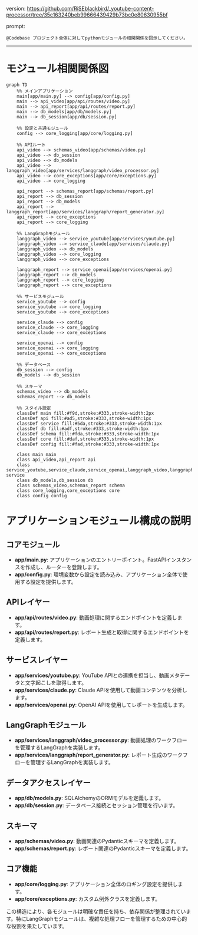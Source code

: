 version:
https://github.com/RiSEblackbird/_youtube-content-processor/tree/35c163240beb99666439429b73bc0e80630955bf

prompt:
```
@Codebase プロジェクト全体に対してpythonモジュールの相関関係を図示してください。
```

---

# モジュール相関関係図

```mermaid
graph TD
    %% メインアプリケーション
    main[app/main.py] --> config[app/config.py]
    main --> api_video[app/api/routes/video.py]
    main --> api_report[app/api/routes/report.py]
    main --> db_models[app/db/models.py]
    main --> db_session[app/db/session.py]
    
    %% 設定と共通モジュール
    config --> core_logging[app/core/logging.py]
    
    %% APIルート
    api_video --> schemas_video[app/schemas/video.py]
    api_video --> db_session
    api_video --> db_models
    api_video --> langgraph_video[app/services/langgraph/video_processor.py]
    api_video --> core_exceptions[app/core/exceptions.py]
    api_video --> core_logging
    
    api_report --> schemas_report[app/schemas/report.py]
    api_report --> db_session
    api_report --> db_models
    api_report --> langgraph_report[app/services/langgraph/report_generator.py]
    api_report --> core_exceptions
    api_report --> core_logging
    
    %% LangGraphモジュール
    langgraph_video --> service_youtube[app/services/youtube.py]
    langgraph_video --> service_claude[app/services/claude.py]
    langgraph_video --> db_models
    langgraph_video --> core_logging
    langgraph_video --> core_exceptions
    
    langgraph_report --> service_openai[app/services/openai.py]
    langgraph_report --> db_models
    langgraph_report --> core_logging
    langgraph_report --> core_exceptions
    
    %% サービスモジュール
    service_youtube --> config
    service_youtube --> core_logging
    service_youtube --> core_exceptions
    
    service_claude --> config
    service_claude --> core_logging
    service_claude --> core_exceptions
    
    service_openai --> config
    service_openai --> core_logging
    service_openai --> core_exceptions
    
    %% データベース
    db_session --> config
    db_models --> db_session
    
    %% スキーマ
    schemas_video --> db_models
    schemas_report --> db_models
    
    %% スタイル設定
    classDef main fill:#f9d,stroke:#333,stroke-width:2px
    classDef api fill:#ad5,stroke:#333,stroke-width:1px
    classDef service fill:#5da,stroke:#333,stroke-width:1px
    classDef db fill:#adf,stroke:#333,stroke-width:1px
    classDef schema fill:#fda,stroke:#333,stroke-width:1px
    classDef core fill:#daf,stroke:#333,stroke-width:1px
    classDef config fill:#fad,stroke:#333,stroke-width:1px
    
    class main main
    class api_video,api_report api
    class service_youtube,service_claude,service_openai,langgraph_video,langgraph_report service
    class db_models,db_session db
    class schemas_video,schemas_report schema
    class core_logging,core_exceptions core
    class config config
```

# アプリケーションモジュール構成の説明

## コアモジュール
- **app/main.py**: アプリケーションのエントリーポイント。FastAPIインスタンスを作成し、ルーターを登録します。
- **app/config.py**: 環境変数から設定を読み込み、アプリケーション全体で使用する設定を提供します。

## APIレイヤー
- **app/api/routes/video.py**: 動画処理に関するエンドポイントを定義します。
- **app/api/routes/report.py**: レポート生成と取得に関するエンドポイントを定義します。

## サービスレイヤー
- **app/services/youtube.py**: YouTube APIとの連携を担当し、動画メタデータと文字起こしを取得します。
- **app/services/claude.py**: Claude APIを使用して動画コンテンツを分析します。
- **app/services/openai.py**: OpenAI APIを使用してレポートを生成します。

## LangGraphモジュール
- **app/services/langgraph/video_processor.py**: 動画処理のワークフローを管理するLangGraphを実装します。
- **app/services/langgraph/report_generator.py**: レポート生成のワークフローを管理するLangGraphを実装します。

## データアクセスレイヤー
- **app/db/models.py**: SQLAlchemyのORMモデルを定義します。
- **app/db/session.py**: データベース接続とセッション管理を行います。

## スキーマ
- **app/schemas/video.py**: 動画関連のPydanticスキーマを定義します。
- **app/schemas/report.py**: レポート関連のPydanticスキーマを定義します。

## コア機能
- **app/core/logging.py**: アプリケーション全体のロギング設定を提供します。
- **app/core/exceptions.py**: カスタム例外クラスを定義します。

この構造により、各モジュールは明確な責任を持ち、依存関係が整理されています。特にLangGraphモジュールは、複雑な処理フローを管理するための中心的な役割を果たしています。